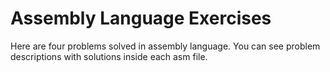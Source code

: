 # Assembly Language Exercises

Here are four problems solved in assembly language. You can see problem descriptions with solutions inside each asm file.
